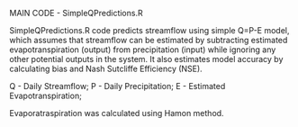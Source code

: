 MAIN CODE - SimpleQPredictions.R

SimpleQPredictions.R code predicts streamflow using simple Q=P-E model, which assumes that streamflow can be estimated by subtracting estimated evapotranspiration (output) from precipitation (input) while ignoring any other potential outputs in the system. It also estimates model accuracy by calculating bias and Nash Sutcliffe Efficiency (NSE).

Q - Daily Streamflow; 
P - Daily Precipitation; 
E - Estimated Evapotranspiration; 

Evaporatraspiration was calculated using Hamon method.
